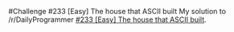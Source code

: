#Challenge #233 [Easy] The house that ASCII built
My solution to /r/DailyProgrammer [#233 [Easy] The house that ASCII built](https://www.reddit.com/r/dailyprogrammer/comments/3ltee2/20150921_challenge_233_easy_the_house_that_ascii/).